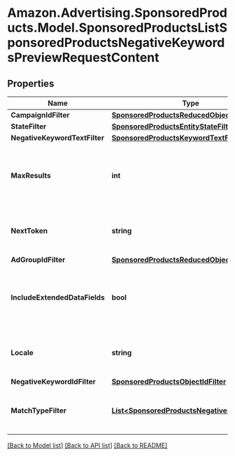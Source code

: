 # Amazon.Advertising.SponsoredProducts.Model.SponsoredProductsListSponsoredProductsNegativeKeywordsPreviewRequestContent

## Properties

Name | Type | Description | Notes
------------ | ------------- | ------------- | -------------
**CampaignIdFilter** | [**SponsoredProductsReducedObjectIdFilter**](SponsoredProductsReducedObjectIdFilter.md) |  | [optional] 
**StateFilter** | [**SponsoredProductsEntityStateFilter**](SponsoredProductsEntityStateFilter.md) |  | [optional] 
**NegativeKeywordTextFilter** | [**SponsoredProductsKeywordTextFilter**](SponsoredProductsKeywordTextFilter.md) |  | [optional] 
**MaxResults** | **int** | Number of records to include in the paginated response. Defaults to max page size for given API | [optional] 
**NextToken** | **string** | token value allowing to navigate to the next response page | [optional] 
**AdGroupIdFilter** | [**SponsoredProductsReducedObjectIdFilter**](SponsoredProductsReducedObjectIdFilter.md) |  | [optional] 
**IncludeExtendedDataFields** | **bool** | Whether to get entity with extended data fields such as creationDate, lastUpdateDate, servingStatus | [optional] 
**Locale** | **string** | Restricts results to negativeKeywords that match the specified locale. | [optional] 
**NegativeKeywordIdFilter** | [**SponsoredProductsObjectIdFilter**](SponsoredProductsObjectIdFilter.md) |  | [optional] 
**MatchTypeFilter** | [**List&lt;SponsoredProductsNegativeMatchType&gt;**](SponsoredProductsNegativeMatchType.md) | Only the negativeKeyword with the match type that is in this list will be listed | [optional] 

[[Back to Model list]](../README.md#documentation-for-models) [[Back to API list]](../README.md#documentation-for-api-endpoints) [[Back to README]](../README.md)

